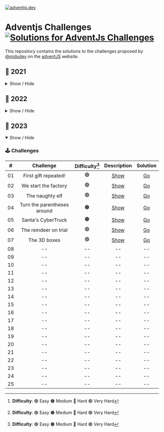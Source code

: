 [![adventjs.dev](https://adventjs.dev/og.jpg)](https://adventjs.dev)

# Adventjs Challenges [![Solutions for AdventJs Challenges](https://github.com/iswilljr/adventjs-challenges/actions/workflows/results.yml/badge.svg)](https://github.com/iswilljr/adventjs-challenges/actions/workflows/results.yml)

This repository contains the solutions to the challenges proposed by [@midudev](https://midu.dev/) on the [adventJS](https://adventjs.dev/) website.

## 🦠 2021

<details hide>

<summary>Show / Hide</summary>

### 🕹️ Challenges

|  #  |                             Challenge                             | Difficulty[^1] |                   Description                   | Solution                                  |
| :-: | :---------------------------------------------------------------: | :------------: | :---------------------------------------------: | :---------------------------------------- |
| 01  |                    Contando ovejas para dormir                    |       🟢       | [Show](https://2021.adventjs.dev/challenges/01) | [Go](./2021/challenge-01/challenge-01.ts) |
| 02  |               ¡Ayuda al elfo a listar los regalos!                |       🟢       | [Show](https://2021.adventjs.dev/challenges/02) | [Go](./2021/challenge-02/challenge-02.ts) |
| 03  |               El Grinch quiere fastidiar la Navidad               |       🟠       | [Show](https://2021.adventjs.dev/challenges/03) | [Go](./2021/challenge-03/challenge-03.ts) |
| 04  |               ¡Es hora de poner la navidad en casa!               |       🟠       | [Show](https://2021.adventjs.dev/challenges/04) | [Go](./2021/challenge-04/challenge-04.ts) |
| 05  |                Contando los días para los regalos                 |       🟢       | [Show](https://2021.adventjs.dev/challenges/05) | [Go](./2021/challenge-05/challenge-05.ts) |
| 06  |                  Rematando los exámenes finales                   |       🟠       | [Show](https://2021.adventjs.dev/challenges/06) | [Go](./2021/challenge-06/challenge-06.ts) |
| 07  |                     Buscando en el almacén...                     |       🟠       | [Show](https://2021.adventjs.dev/challenges/07) | [Go](./2021/challenge-07/challenge-07.ts) |
| 08  |                  La locura de las criptomonedas                   |       🟠       | [Show](https://2021.adventjs.dev/challenges/08) | [Go](./2021/challenge-08/challenge-08.ts) |
| 09  |                  Agrupando cosas automáticamente                  |       🔴       | [Show](https://2021.adventjs.dev/challenges/09) | [Go](./2021/challenge-09/challenge-09.ts) |
| 10  |                       La máquina del cambio                       |       🔴       | [Show](https://2021.adventjs.dev/challenges/10) | [Go](./2021/challenge-10/challenge-10.ts) |
| 11  |           ¿Vale la pena la tarjeta fidelidad del cine?            |       🟠       | [Show](https://2021.adventjs.dev/challenges/11) | [Go](./2021/challenge-11/challenge-11.ts) |
| 12  |              La ruta perfecta para dejar los regalos              |       🔴       | [Show](https://2021.adventjs.dev/challenges/12) | [Go](./2021/challenge-12/challenge-12.ts) |
| 13  |                  Envuelve regalos con asteriscos                  |       🟢       | [Show](https://2021.adventjs.dev/challenges/13) | [Go](./2021/challenge-13/challenge-13.ts) |
| 14  |                     En busca del reno perdido                     |       🟠       | [Show](https://2021.adventjs.dev/challenges/14) | [Go](./2021/challenge-14/challenge-14.ts) |
| 15  |                         El salto perfecto                         |       🟠       | [Show](https://2021.adventjs.dev/challenges/15) | [Go](./2021/challenge-15/challenge-15.ts) |
| 16  |                    Descifrando los números...                     |       🟢       | [Show](https://2021.adventjs.dev/challenges/16) | [Go](./2021/challenge-16/challenge-16.ts) |
| 17  |            La locura de enviar paquetes en esta época             |       🔴       | [Show](https://2021.adventjs.dev/challenges/17) | [Go](./2021/challenge-17/challenge-17.ts) |
| 18  |                El sistema operativo de Santa Claus                |       🟢       | [Show](https://2021.adventjs.dev/challenges/18) | [Go](./2021/challenge-18/challenge-18.ts) |
| 19  |                ¿Qué deberíamos aprender en Platzi?                |       🟠       | [Show](https://2021.adventjs.dev/challenges/19) | [Go](./2021/challenge-19/challenge-19.ts) |
| 20  |                  ¿Una carta de pangramas? ¡QUÉ!                   |       🟢       | [Show](https://2021.adventjs.dev/challenges/20) | [Go](./2021/challenge-20/challenge-20.ts) |
| 21  |                      La ruta con los regalos                      |       🔴       | [Show](https://2021.adventjs.dev/challenges/21) | [Go](./2021/challenge-21/challenge-21.ts) |
| 22  |                ¿Cuántos adornos necesita el árbol?                |       🟠       | [Show](https://2021.adventjs.dev/challenges/22) | [Go](./2021/challenge-22/challenge-22.ts) |
| 23  | ¿Puedes reconfigurar las fábricas para no parar de crear regalos? |       🟣       | [Show](https://2021.adventjs.dev/challenges/23) | [Go](./2021/challenge-23/challenge-23.ts) |
| 24  |                   Comparando árboles de Navidad                   |       🟠       | [Show](https://2021.adventjs.dev/challenges/24) | [Go](./2021/challenge-24/challenge-24.ts) |
| 25  |             El último juego y hasta el año que viene              |       🟠       | [Show](https://2021.adventjs.dev/challenges/25) | [Go](./2021/challenge-25/challenge-25.ts) |

</details>

## 🤖 2022

<details hide>

<summary>Show / Hide</summary>

### 🕹️ Challenges

|  #  |                Challenge                 | Difficulty[^1] |                     Description                      |                 Solution                  |
| :-: | :--------------------------------------: | :------------: | :--------------------------------------------------: | :---------------------------------------: |
| 01  |   Automating Christmas gift wrapping!    |       🟢       | [Show](https://2022.adventjs.dev/challenges/2022/1)  | [Go](./2022/challenge-01/challenge-01.ts) |
| 02  |  Nobody wants to do extra hours at work  |       🟢       | [Show](https://2022.adventjs.dev/challenges/2022/2)  | [Go](./2022/challenge-02/challenge-02.ts) |
| 03  | How many packs of gifts can Santa carry? |       🟢       | [Show](https://2022.adventjs.dev/challenges/2022/3)  | [Go](./2022/challenge-03/challenge-03.ts) |
| 04  |     Box inside a box and another...      |       🟠       | [Show](https://2022.adventjs.dev/challenges/2022/4)  | [Go](./2022/challenge-04/challenge-04.ts) |
| 05  |         Optimizing Santa's trips         |       🔴       | [Show](https://2022.adventjs.dev/challenges/2022/5)  | [Go](./2022/challenge-05/challenge-05.ts) |
| 06  |        Creating xmas decorations         |       🟠       | [Show](https://2022.adventjs.dev/challenges/2022/6)  | [Go](./2022/challenge-06/challenge-06.ts) |
| 07  |          Doing gifts inventory           |       🟢       | [Show](https://2022.adventjs.dev/challenges/2022/7)  | [Go](./2022/challenge-07/challenge-07.ts) |
| 08  |           We need a mechanic!            |       🟠       | [Show](https://2022.adventjs.dev/challenges/2022/8)  | [Go](./2022/challenge-08/challenge-08.ts) |
| 09  |            Crazy Xmas lights             |       🟢       | [Show](https://2022.adventjs.dev/challenges/2022/9)  | [Go](./2022/challenge-09/challenge-09.ts) |
| 10  |       The Santa Claus sleigh jump        |       🟠       | [Show](https://2022.adventjs.dev/challenges/2022/10) | [Go](./2022/challenge-10/challenge-10.ts) |
| 11  |       Santa Claus is Scrum Master        |       🔴       | [Show](https://2022.adventjs.dev/challenges/2022/11) | [Go](./2022/challenge-11/challenge-11.ts) |
| 12  |          Electric sleighs, wow!          |       🟠       | [Show](https://2022.adventjs.dev/challenges/2022/12) | [Go](./2022/challenge-12/challenge-12.ts) |
| 13  |      Backups for Santa Claus files       |       🟢       | [Show](https://2022.adventjs.dev/challenges/2022/13) | [Go](./2022/challenge-13/challenge-13.ts) |
| 14  |              The best path               |       🟠       | [Show](https://2022.adventjs.dev/challenges/2022/14) | [Go](./2022/challenge-14/challenge-14.ts) |
| 15  |      Decorating the Christmas tree       |       🟠       | [Show](https://2022.adventjs.dev/challenges/2022/15) | [Go](./2022/challenge-15/challenge-15.ts) |
| 16  |       Fixing Santa Claus' letters        |       🔴       | [Show](https://2022.adventjs.dev/challenges/2022/16) | [Go](./2022/challenge-16/challenge-16.ts) |
| 17  |          Carrying gifts in bags          |       🟠       | [Show](https://2022.adventjs.dev/challenges/2022/17) | [Go](./2022/challenge-17/challenge-17.ts) |
| 18  |            We ran out of ink!            |       🟢       | [Show](https://2022.adventjs.dev/challenges/2022/18) | [Go](./2022/challenge-18/challenge-18.ts) |
| 19  |            Sorting the toys!             |       🟢       | [Show](https://2022.adventjs.dev/challenges/2022/19) | [Go](./2022/challenge-19/challenge-19.ts) |
| 20  |          More challenging trips          |       🔴       | [Show](https://2022.adventjs.dev/challenges/2022/20) | [Go](./2022/challenge-20/challenge-20.ts) |
| 21  |         Creating the gifts table         |       🟠       | [Show](https://2022.adventjs.dev/challenges/2022/21) | [Go](./2022/challenge-21/challenge-21.ts) |
| 22  |            The lights in sync            |       🟢       | [Show](https://2022.adventjs.dev/challenges/2022/22) | [Go](./2022/challenge-22/challenge-22.ts) |
| 23  |           Santa Claus Compiler           |       🔴       | [Show](https://2022.adventjs.dev/challenges/2022/23) | [Go](./2022/challenge-23/challenge-23.ts) |
| 24  |       The last challenge is a maze       |       🔴       | [Show](https://2022.adventjs.dev/challenges/2022/24) | [Go](./2022/challenge-24/challenge-24.ts) |

</details>

## 🎉 2023

<details open>

<summary>Show / Hide</summary>

### 🕹️ Challenges

|  #  |          Challenge          | Difficulty[^1] |                  Description                   |                 Solution                  |
| :-: | :-------------------------: | :------------: | :--------------------------------------------: | :---------------------------------------: |
| 01  |    First gift repeated!     |       🟢       | [Show](https://adventjs.dev/challenges/2023/1) | [Go](./2023/challenge-01/challenge-01.ts) |
| 02  |    We start the factory     |       🟢       | [Show](https://adventjs.dev/challenges/2023/2) | [Go](./2023/challenge-02/challenge-02.ts) |
| 03  |       The naughty elf       |       🟢       | [Show](https://adventjs.dev/challenges/2023/3) | [Go](./2023/challenge-03/challenge-03.ts) |
| 04  | Turn the parentheses around |       🟠       | [Show](https://adventjs.dev/challenges/2023/4) | [Go](./2023/challenge-04/challenge-04.ts) |
| 05  |     Santa's CyberTruck      |       🟠       | [Show](https://adventjs.dev/challenges/2023/5) | [Go](./2023/challenge-05/challenge-05.ts) |
| 06  |    The reindeer on trial    |       🟢       | [Show](https://adventjs.dev/challenges/2023/6) | [Go](./2023/challenge-06/challenge-06.ts) |
| 07  |        The 3D boxes         |       🟢       | [Show](https://adventjs.dev/challenges/2023/7) | [Go](./2023/challenge-07/challenge-07.ts) |
| 08  |             --              |       --       |                       --                       |                    --                     |
| 09  |             --              |       --       |                       --                       |                    --                     |
| 10  |             --              |       --       |                       --                       |                    --                     |
| 11  |             --              |       --       |                       --                       |                    --                     |
| 12  |             --              |       --       |                       --                       |                    --                     |
| 13  |             --              |       --       |                       --                       |                    --                     |
| 14  |             --              |       --       |                       --                       |                    --                     |
| 15  |             --              |       --       |                       --                       |                    --                     |
| 16  |             --              |       --       |                       --                       |                    --                     |
| 17  |             --              |       --       |                       --                       |                    --                     |
| 18  |             --              |       --       |                       --                       |                    --                     |
| 19  |             --              |       --       |                       --                       |                    --                     |
| 20  |             --              |       --       |                       --                       |                    --                     |
| 21  |             --              |       --       |                       --                       |                    --                     |
| 22  |             --              |       --       |                       --                       |                    --                     |
| 23  |             --              |       --       |                       --                       |                    --                     |
| 24  |             --              |       --       |                       --                       |                    --                     |
| 25  |             --              |       --       |                       --                       |                    --                     |

</details>

[^1]: **Difficulty**: 🟢 Easy 🟠 Medium 🔴 Hard 🟣 Very Hard
